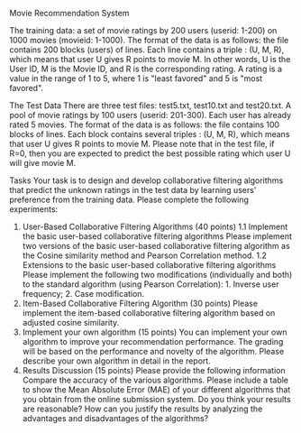 Movie Recommendation System

The training data: a set of movie ratings by 200 users (userid: 1-200) on 1000 movies (movieid: 1-1000). The format of the data is as follows: the file contains 200 blocks (users) of
lines. Each line contains a triple : (U, M, R), which means that user U gives R points to movie M. In other words, U is the User ID, M is the Movie ID, and R is the corresponding rating. A
rating is a value in the range of 1 to 5, where 1 is "least favored" and 5 is "most favored".

The Test Data
There are three test files: test5.txt, test10.txt and test20.txt.
A pool of movie ratings by 100 users (userid: 201-300). Each user has already rated 5
movies. The format of the data is as follows: the file contains 100 blocks of lines. Each block
contains several triples : (U, M, R), which means that user U gives R points to movie M. Please
note that in the test file, if R=0, then you are expected to predict the best possible rating
which user U will give movie M.

Tasks
Your task is to design and develop collaborative filtering algorithms that predict the unknown
ratings in the test data by learning users' preference from the training data.
Please complete the following experiments:
1. User-Based Collaborative Filtering Algorithms (40 points)
1.1 Implement the basic user-based collaborative filtering algorithms
Please implement two versions of the basic user-based collaborative filtering algorithm as the
Cosine similarity method and Pearson Correlation method.
1.2 Extensions to the basic user-based collaborative filtering algorithms
Please implement the following two modifications (individually and both) to the standard
algorithm (using Pearson Correlation): 1. Inverse user frequency; 2. Case modification.
2. Item-Based Collaborative Filtering Algorithm (30 points)
Please implement the item-based collaborative filtering algorithm based on adjusted cosine
similarity.
3. Implement your own algorithm (15 points)
You can implement your own algorithm to improve your recommendation performance. The
grading will be based on the performance and novelty of the algorithm. Please describe your
own algorithm in detail in the report.
4. Results Discussion (15 points)
Please provide the following information
Compare the accuracy of the various algorithms. Please include a table to show the Mean Absolute
Error (MAE) of your different algorithms that you obtain from the online submission system. Do
you think your results are reasonable? How can you justify the results by analyzing the advantages
and disadvantages of the algorithms?


